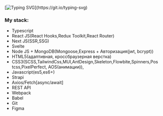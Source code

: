 [![Typing SVG](https://readme-typing-svg.demolab.com?font=Fira+Code&pause=1000&color=F7F7F7&width=435&lines=I'm+Minkail.)](https://git.io/typing-svg)

<h3>My stack:</h3>

- Typescript
- React JS(React Hooks,Redux Toolkit,React Router)
- Next JS(SSR,SSG)
- Svelte
- Node JS + MongoDB(Mongoose,Express + Авторизация(jwt, bcrypt))
- HTML5(адаптивная, кроссбраузерная верстка)
- CSS3(SCSS,TailwindCss,MUI,AntDesign,Skeleton,Flowbite,Spinners,Postcss,PixelPerfect, AOS(анимации)),
- Javascript(es5,es6+)
- Strapi
- Axios/Fetch[async/await]
- REST API
- Webpack
- Babel
- Git
- Figma
